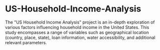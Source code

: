 # US-Household-Income-Analysis


The "US Household Income Analysis" project is an in-depth exploration of various factors influencing household income in the United States. This study encompasses a range of variables such as geographical location (country, place, state), loan information, water accessibility, and additional relevant parameters.

